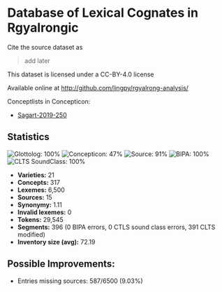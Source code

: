 # Database of Lexical Cognates in Rgyalrongic

Cite the source dataset as

> add later

This dataset is licensed under a CC-BY-4.0 license

Available online at http://github.com/lingpy/rgyalrong-analysis/


Conceptlists in Concepticon:
- [Sagart-2019-250](https://concepticon.clld.org/contributions/Sagart-2019-250)
## Statistics


![Glottolog: 100%](https://img.shields.io/badge/Glottolog-100%25-brightgreen.svg "Glottolog: 100%")
![Concepticon: 47%](https://img.shields.io/badge/Concepticon-47%25-red.svg "Concepticon: 47%")
![Source: 91%](https://img.shields.io/badge/Source-91%25-green.svg "Source: 91%")
![BIPA: 100%](https://img.shields.io/badge/BIPA-100%25-brightgreen.svg "BIPA: 100%")
![CLTS SoundClass: 100%](https://img.shields.io/badge/CLTS%20SoundClass-100%25-brightgreen.svg "CLTS SoundClass: 100%")

- **Varieties:** 21
- **Concepts:** 317
- **Lexemes:** 6,500
- **Sources:** 15
- **Synonymy:** 1.11
- **Invalid lexemes:** 0
- **Tokens:** 29,545
- **Segments:** 396 (0 BIPA errors, 0 CTLS sound class errors, 391 CLTS modified)
- **Inventory size (avg):** 72.19

## Possible Improvements:



- Entries missing sources: 587/6500 (9.03%)